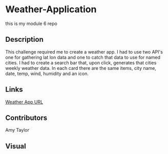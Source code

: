 # Weather-Application

this is my module 6 repo

## Description

This challenge required me to create a weather app. I had to use two API's one for gathering lat lon data and one to catch that data to use for named cities. I had to create a search bar that, upon click, generates that cities weekly weather data. In each card there are the same items, city name, date, temp, wind, humidity and an icon.

## Links

[Weather App URL](https://amlorpants.github.io/Weather-Application/)

## Contributors

Amy Taylor

## Visual
